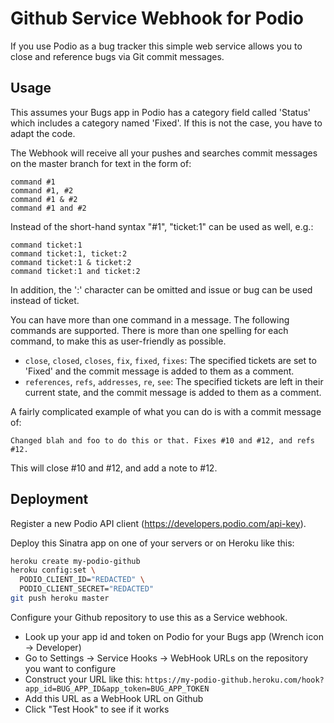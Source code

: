 # Github Service Webhook for Podio

If you use Podio as a bug tracker this simple web service allows you to close and reference bugs via Git commit messages.

## Usage

This assumes your Bugs app in Podio has a category field called 'Status' which includes a category named 'Fixed'. If this is not the case, you have to adapt the code.

The Webhook will receive all your pushes and searches commit messages on the master branch for text in the form of:

    command #1
    command #1, #2
    command #1 & #2 
    command #1 and #2

Instead of the short-hand syntax "#1", "ticket:1" can be used as well, e.g.:

    command ticket:1
    command ticket:1, ticket:2
    command ticket:1 & ticket:2 
    command ticket:1 and ticket:2

In addition, the ':' character can be omitted and issue or bug can be used instead of ticket.

You can have more than one command in a message. The following commands are supported. There is more than one spelling for each command, to make this as user-friendly as possible.

 * `close`, `closed`, `closes`, `fix`, `fixed`, `fixes`: The specified tickets are set to 'Fixed' and the commit message is added to them as a comment.
 * `references`, `refs`, `addresses`, `re`, `see`: The specified tickets are left in their current state, and the commit message is added to them as a comment.

A fairly complicated example of what you can do is with a commit message of:

    Changed blah and foo to do this or that. Fixes #10 and #12, and refs #12.

This will close #10 and #12, and add a note to #12.

## Deployment

Register a new Podio API client (https://developers.podio.com/api-key).

Deploy this Sinatra app on one of your servers or on Heroku like this:

``` sh
heroku create my-podio-github
heroku config:set \
  PODIO_CLIENT_ID="REDACTED" \
  PODIO_CLIENT_SECRET="REDACTED"
git push heroku master
```

Configure your Github repository to use this as a Service webhook.

 * Look up your app id and token on Podio for your Bugs app (Wrench icon -> Developer)
 * Go to Settings -> Service Hooks -> WebHook URLs on the repository you want to configure
 * Construct your URL like this: `https://my-podio-github.heroku.com/hook?app_id=BUG_APP_ID&app_token=BUG_APP_TOKEN`
 * Add this URL as a WebHook URL on Github
 * Click "Test Hook" to see if it works
